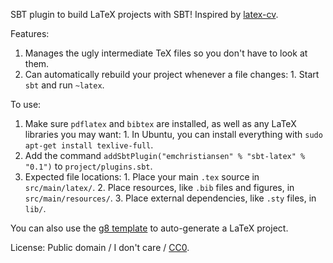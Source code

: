 SBT plugin to build LaTeX projects with SBT! Inspired by [latex-cv](https://github.com/stuhood/latex-cv).

Features:
  1. Manages the ugly intermediate TeX files so you don't have to look at them.
  2. Can automatically rebuild your project whenever a file changes:
    1. Start `sbt` and run `~latex`.

To use:
  1. Make sure `pdflatex` and `bibtex` are installed, as well as any LaTeX libraries you may want:
    1. In Ubuntu, you can install everything with `sudo apt-get install texlive-full`.
  2. Add the command `addSbtPlugin("emchristiansen" % "sbt-latex" % "0.1")` to `project/plugins.sbt`.
  3. Expected file locations:
    1. Place your main `.tex` source in `src/main/latex/`.
    2. Place resources, like `.bib` files and figures, in `src/main/resources/`.
    3. Place external dependencies, like `.sty` files, in `lib/`.

You can also use the [g8 template](https://github.com/emchristiansen/SBTLatexTemplate.g8) to auto-generate a LaTeX project.

License: Public domain / I don't care / [CC0](http://creativecommons.org/publicdomain/zero/1.0/).


